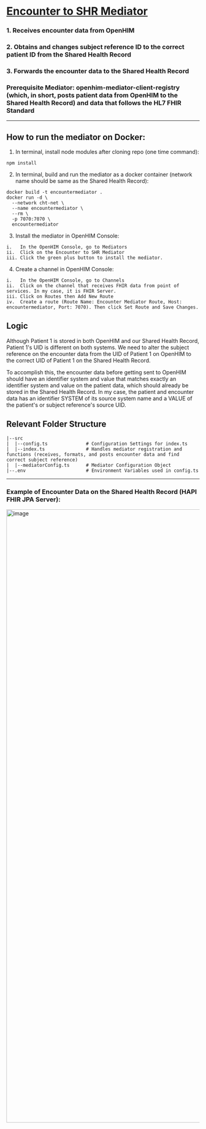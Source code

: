 # <ins>Encounter to SHR Mediator</ins>
### 1. Receives encounter data from OpenHIM
### 2. Obtains and changes subject reference ID to the correct patient ID from the Shared Health Record
### 3. Forwards the encounter data to the Shared Health Record
### Prerequisite Mediator: openhim-mediator-client-registry (which, in short, posts patient data from OpenHIM to the Shared Health Record) and data that follows the HL7 FHIR Standard 
-------------
## **How to run the mediator on Docker:**

1. In terminal, install node modules after cloning repo (one time command):
```
npm install
```

2. In terminal, build and run the mediator as a docker container (network name should be same as the Shared Health Record):
```
docker build -t encountermediator . 
docker run -d \
  --network cht-net \
  --name encountermediator \
  --rm \
  -p 7070:7070 \
  encountermediator
```

3. Install the mediator in OpenHIM Console:
```
i.   In the OpenHIM Console, go to Mediators
ii.  Click on the Encounter to SHR Mediator
iii. Click the green plus button to install the mediator.
```

4. Create a channel in OpenHIM Console:
```
i.   In the OpenHIM Console, go to Channels
ii.  Click on the channel that receives FHIR data from point of services. In my case, it is FHIR Server.
iii. Click on Routes then Add New Route
iv.  Create a route (Route Name: Encounter Mediator Route, Host: encountermediator, Port: 7070). Then click Set Route and Save Changes.
```

## **Logic**
Although Patient 1 is stored in both OpenHIM and our Shared Health Record, Patient 1's UID is different on both systems. We need to alter the subject reference on the encounter data from the UID of Patient 1 on OpenHIM to the correct UID of Patient 1 on the Shared Health Record.

To accomplish this, the encounter data before getting sent to OpenHIM should have an identifier system and value that matches exactly an identifier system and value on the patient data, which should already be stored in the Shared Health Record. In my case, the patient and encounter data has an identifier SYSTEM of its source system name and a VALUE of the patient's or subject reference's source UID.

## **Relevant Folder Structure**
```
|--src                      
|  |--config.ts              # Configuration Settings for index.ts
|  |--index.ts               # Handles mediator registration and functions (receives, formats, and posts encounter data and find correct subject reference)
|  |--mediatorConfig.ts      # Mediator Configuration Object
|--.env                      # Environment Variables used in config.ts
```
-------------------

### **Example of Encounter Data on the Shared Health Record (HAPI FHIR JPA Server):**
<img width="2559" height="1599" alt="image" src="https://github.com/user-attachments/assets/7424e0b7-7b32-4e88-8d75-8c4faaf73335" />
